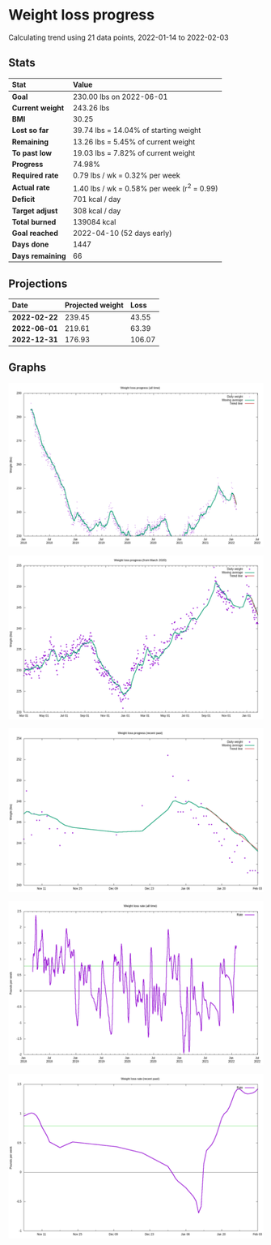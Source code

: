 # Weight loss progress

Calculating trend using 21 data points, 2022-01-14 to 2022-02-03

## Stats

Stat|Value
:-|:-
**Goal**|230.00 lbs on 2022-06-01
**Current weight**|243.26 lbs
**BMI**|30.25
**Lost so far**|39.74 lbs = 14.04% of starting weight
**Remaining**|13.26 lbs =  5.45% of current  weight
**To past low**|19.03 lbs =  7.82% of current  weight
**Progress**|74.98%
**Required rate**|0.79 lbs / wk = 0.32% per week
**Actual rate**|1.40 lbs / wk = 0.58% per week  (r<sup>2</sup> = 0.99)
**Deficit**|701 kcal / day
**Target adjust**|308 kcal / day
**Total burned**|139084 kcal
**Goal reached**|2022-04-10 (52 days early)
**Days done**|1447
**Days remaining**|66

## Projections

Date|Projected weight|Loss
:-|:-|:-
**2022-02-22**|239.45|43.55
**2022-06-01**|219.61|63.39
**2022-12-31**|176.93|106.07

## Graphs

![](weight-graph-alltime.png)

![](weight-graph-covid.png)

![](weight-graph-recent.png)

![](rate-graph-alltime.png)

![](rate-graph-recent.png)
